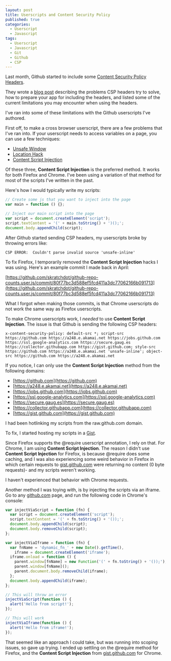 ```yaml
---
layout: post
title: Userscripts and Content Security Policy
published: true
categories:
  - Userscript
  - Javascript
tags:
  - Userscript
  - Javascript
  - Git
  - Github
  - CSP
---
```


Last month, Github started to include some
[Content Security Policy Headers](https://en.wikipedia.org/wiki/Content_Security_Policy).

They wrote a [blog post](https://github.com/blog/1477-content-security-policy) describing
the problems CSP headers try to solve, how to prepare your app for including the headers,
and listed some of the current limitations you may encounter when using the headers.

I've ran into some of these limitations with the Github userscripts I've authored.

First off, to make a cross browser userscript, there are a few problems that I've ran into.
If your userscript needs to access variables on a page, you can use a few techniques:

- [Unsafe Window](http://wiki.greasespot.net/UnsafeWindow)
- [Location Hack](http://wiki.greasespot.net/Location_hack)
- [Content Script Injection](http://wiki.greasespot.net/Content_Script_Injection)

Of these three, **Content Script Injection** is the preferred method. It works for both
Firefox and Chrome. I've been using a variation of that method for most of the scripts I've
written in the past.

Here's how I would typically write my scripts:

```javascript
// Create some js that you want to inject into the page
var main = function () {};

// Inject our main script into the page
var script = document.createElement('script');
script.textContent = '(' + main.toString() + ')();';
document.body.appendChild(script);
```

After Github started sending CSP headers, my userscripts broke by throwing errors like:

    CSP ERROR:  Couldn't parse invalid source 'unsafe-inline'

To fix Firefox, I temporarily removed the **Content Script Injection** hacks I was using. Here's
an example commit I made back in April:

[https://github.com/skratchdot/github-repo-counts.user.js/commit/80f77bc3d588ef5fcd411a3dc77062166b091713](https://github.com/skratchdot/github-repo-counts.user.js/commit/80f77bc3d588ef5fcd411a3dc77062166b091713)

What I forgot when making those commits, is that Chrome userscripts do not work the same way as
Firefox userscripts.

To make Chrome userscripts work, I _needed_ to use **Content Script Injection**. The issue is that
Github is sending the following CSP headers:

    x-content-security-policy: default-src *; script-src https://github.com https://a248.e.akamai.net https://jobs.github.com https://ssl.google-analytics.com https://secure.gaug.es https://collector.githubapp.com https://gist.github.com; style-src https://github.com https://a248.e.akamai.net 'unsafe-inline'; object-src https://github.com https://a248.e.akamai.net

If you notice, I can only use the **Content Script Injection** method from the following domains:

- [https://github.com](https://github.com)
- [https://a248.e.akamai.net](https://a248.e.akamai.net)
- [https://jobs.github.com](https://jobs.github.com)
- [https://ssl.google-analytics.com](https://ssl.google-analytics.com)
- [https://secure.gaug.es](https://secure.gaug.es)
- [https://collector.githubapp.com](https://collector.githubapp.com)
- [https://gist.github.com](https://gist.github.com)

I had been hotlinking my scripts from the raw.github.com domain.

To fix, I started hosting my scripts in a [Gist](https://gist.github.com/skratchdot/5604120).

Since Firefox supports the @require userscript annotation, I rely on that. For Chrome, I am using
**Content Script Injection**. The reason I didn't use **Content Script Injection** for Firefox, is
because @require does some caching, and I was also experiencing some weird behavior in Firefox in
which certain requests to [gist.github.com](https://gist.github.com/) were returning no content
(0 byte requests)- and my scripts weren't working.

I haven't experienced that behavior with Chrome requests.

Another method I was toying with, is by injecting the scripts via an iframe. Go to any
[github.com](https://github.com/) page, and run the following code in Chrome's console:

```javascript
var injectViaScript = function (fn) {
  var script = document.createElement('script');
  script.textContent = '(' + fn.toString() + '());';
  document.body.appendChild(script);
  document.body.removeChild(script);
};

var injectViaIframe = function (fn) {
  var fnName = 'dynamic_fn_' + new Date().getTime(),
    iframe = document.createElement('iframe');
  iframe.onload = function () {
    parent.window[fnName] = new Function('(' + fn.toString() + '());');
    parent.window[fnName]();
    parent.document.body.removeChild(iframe);
  };
  document.body.appendChild(iframe);
};

// This will throw an error
injectViaScript(function () {
  alert('Hello from script!');
});

// This will work
injectViaIframe(function () {
  alert('Hello from iframe!');
});
```

That seemed like an approach I could take, but was running into scoping issues, so
gave up trying. I ended up settling on the @require method for Firefox, and the
**Content Script Injection** from [gist.github.com](https://gist.github.com/) for Chrome.
